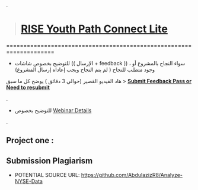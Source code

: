 .



> # [RISE Youth Path Connect Lite](https://www.youtube.com/watch?v=cpfq6SMBpBM&list=PLVvPFH7DSPJPRldULv8Us9-IJiGUFkMCY)

====================================================================



- للتوضيح  بخصوص شاشات ((  الإرسال + feedback  ))  ، سواء النجاح بالمشروع أو وجود متطلب  للنجاح ( لم يتم النجاح ويجب  إعاداه إرسال المشروع)

هاد الفيديو القصير (حوالي 3 دقائق )  يوضح كل ما سبق > **[Submit Feedback Pass or Need to resubmit](https://www.youtube.com/watch?v=cpfq6SMBpBM&list=PLVvPFH7DSPJPRldULv8Us9-IJiGUFkMCY)**


.

- للتوضيح  بخصوص [Webinar Details](https://github.com/Self-Education-for-Business-analyst/RISE-Youth-Path-Connect-Lite/blob/main/Webinar%20Details.md)  

.

## Project one : 



## Submission Plagiarism


- POTENTIAL SOURCE URL: https://github.com/AbdulazizR8/Analyze-NYSE-Data
